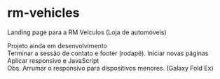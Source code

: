 # rm-vehicles

Landing page para a RM Veículos (Loja de automóveis)

Projeto ainda em desenvolvimento <br> Terminar a sessão de contato e footer (rodapé). Iniciar novas páginas <br> Aplicar responsivo e JavaScript <br> Obs. Arrumar o responsivo para dispositivos menores. (Galaxy Fold Ex)

